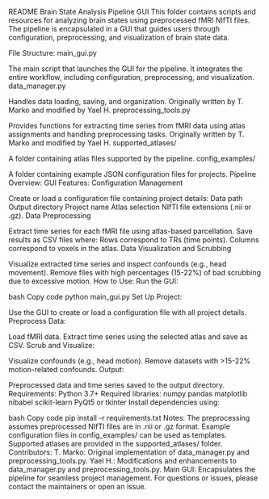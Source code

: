 
README
Brain State Analysis Pipeline GUI
This folder contains scripts and resources for analyzing brain states using preprocessed fMRI NIfTI files. The pipeline is encapsulated in a GUI that guides users through configuration, preprocessing, and visualization of brain state data.

File Structure:
main_gui.py

The main script that launches the GUI for the pipeline. It integrates the entire workflow, including configuration, preprocessing, and visualization.
data_manager.py

Handles data loading, saving, and organization. Originally written by T. Marko and modified by Yael H.
preprocessing_tools.py

Provides functions for extracting time series from fMRI data using atlas assignments and handling preprocessing tasks. Originally written by T. Marko and modified by Yael H.
supported_atlases/

A folder containing atlas files supported by the pipeline.
config_examples/

A folder containing example JSON configuration files for projects.
Pipeline Overview:
GUI Features:
Configuration Management

Create or load a configuration file containing project details:
Data path
Output directory
Project name
Atlas selection
NIfTI file extensions (.nii or .gz).
Data Preprocessing

Extract time series for each fMRI file using atlas-based parcellation.
Save results as CSV files where:
Rows correspond to TRs (time points).
Columns correspond to voxels in the atlas.
Data Visualization and Scrubbing

Visualize extracted time series and inspect confounds (e.g., head movement).
Remove files with high percentages (15-22%) of bad scrubbing due to excessive motion.
How to Use:
Run the GUI:

bash
Copy code
python main_gui.py
Set Up Project:

Use the GUI to create or load a configuration file with all project details.
Preprocess Data:

Load fMRI data.
Extract time series using the selected atlas and save as CSV.
Scrub and Visualize:

Visualize confounds (e.g., head motion).
Remove datasets with >15-22% motion-related confounds.
Output:

Preprocessed data and time series saved to the output directory.
Requirements:
Python 3.7+
Required libraries:
numpy
pandas
matplotlib
nibabel
scikit-learn
PyQt5 or tkinter
Install dependencies using:

bash
Copy code
pip install -r requirements.txt
Notes:
The preprocessing assumes preprocessed NIfTI files are in .nii or .gz format.
Example configuration files in config_examples/ can be used as templates.
Supported atlases are provided in the supported_atlases/ folder.
Contributors:
T. Marko: Original implementation of data_manager.py and preprocessing_tools.py.
Yael H.: Modifications and enhancements to data_manager.py and preprocessing_tools.py.
Main GUI: Encapsulates the pipeline for seamless project management.
For questions or issues, please contact the maintainers or open an issue.
